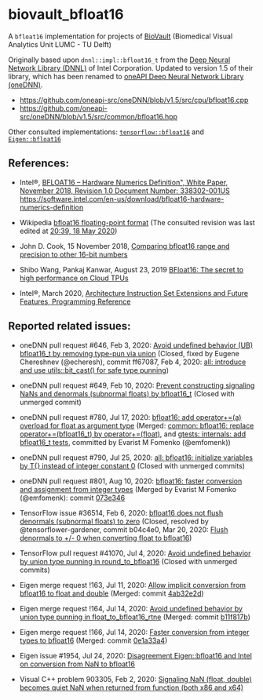 # biovault_bfloat16

A `bfloat16` implementation for projects of [BioVault](https://github.com/biovault) (Biomedical Visual Analytics Unit LUMC - TU Delft)

Originally based upon `dnnl::impl::bfloat16_t` from the [Deep Neural Network Library (DNNL)](https://github.com/intel/mkl-dnn) of Intel Corporation.
Updated to version 1.5 of their library, which has been renamed to [oneAPI Deep Neural Network Library (oneDNN)](https://github.com/oneapi-src/oneDNN).
* https://github.com/oneapi-src/oneDNN/blob/v1.5/src/cpu/bfloat16.cpp
* https://github.com/oneapi-src/oneDNN/blob/v1.5/src/common/bfloat16.hpp

Other consulted implementations: [`tensorflow::bfloat16`](https://github.com/tensorflow/tensorflow/tree/v2.2.0/tensorflow/core/lib/bfloat16) and [`Eigen::bfloat16`](https://gitlab.com/libeigen/eigen/-/blob/master/Eigen/src/Core/arch/Default/BFloat16.h)

## References:

* Intel&reg;, [BFLOAT16 – Hardware Numerics Definition", White Paper, November 2018, Revision 1.0 Document Number: 338302-001US](https://software.intel.com/sites/default/files/managed/40/8b/bf16-hardware-numerics-definition-white-paper.pdf)
  https://software.intel.com/en-us/download/bfloat16-hardware-numerics-definition

* Wikipedia [bfloat16 floating-point format](https://en.wikipedia.org/wiki/Bfloat16_floating-point_format)
  (The consulted revision was last edited at [20:39, 18 May 2020](https://en.wikipedia.org/w/index.php?title=Bfloat16_floating-point_format&oldid=957432439))

* John D. Cook, 15 November 2018, [Comparing bfloat16 range and precision to other 16-bit numbers](https://www.johndcook.com/blog/2018/11/15/bfloat16)

* Shibo Wang, Pankaj Kanwar, August 23, 2019 [BFloat16: The secret to high performance on Cloud TPUs](https://cloud.google.com/blog/products/ai-machine-learning/bfloat16-the-secret-to-high-performance-on-cloud-tpus)

* Intel&reg;, March 2020, [Architecture Instruction Set Extensions and Future Features, Programming Reference](https://software.intel.com/sites/default/files/managed/c5/15/architecture-instruction-set-extensions-programming-reference.pdf)

## Reported related issues:

* oneDNN pull request #646, Feb 3, 2020: [Avoid undefined behavior (UB) bfloat16_t by removing type-pun via union](https://github.com/oneapi-src/oneDNN/pull/646) (Closed,
fixed by Eugene Chereshnev (@echeresh), commit ff67087, Feb 4, 2020: [all: introduce and use utils::bit_cast() for safe type punning](https://github.com/oneapi-src/oneDNN/commit/ff670873307ed66a25a663181d3bff45d3e6469f))

* oneDNN pull request #649, Feb 10, 2020: [Prevent constructing signaling NaNs and denormals (subnormal floats) by bfloat16_t](https://github.com/oneapi-src/oneDNN/pull/649) (Closed with unmerged commit)

* oneDNN pull request #780, Jul 17, 2020: [bfloat16: add operator+=(a) overload for float as argument type](https://github.com/oneapi-src/oneDNN/pull/780) (Merged:
[common: bfloat16: replace operator+=(bfloat16_t) by operator+=(float)](https://github.com/oneapi-src/oneDNN/commit/d68271b7474f3a7e427d4637cef835592688be52), and
[gtests: internals: add bfloat16_t tests](https://github.com/oneapi-src/oneDNN/commit/49dcdb1d76bc43c058380f5697b75e2f7f2552a6), committed by Evarist M Fomenko (@emfomenk))

* oneDNN pull request #790, Jul 25, 2020: [all: bfloat16: initialize variables by T{} instead of integer constant 0](https://github.com/oneapi-src/oneDNN/pull/790) (Closed with unmerged commits)

* oneDNN pull request #801, Aug 10, 2020: [bfloat16: faster conversion and assignment from integer types](https://github.com/oneapi-src/oneDNN/pull/801) (Merged by Evarist M Fomenko (@emfomenk): commit
[073e346](https://github.com/oneapi-src/oneDNN/commit/073e3466cf82ddfd39c4be7ce21c814697b16565)

* TensorFlow issue #36514, Feb 6, 2020: [bfloat16 does not flush denormals (subnormal floats) to zero](https://github.com/tensorflow/tensorflow/issues/36514) (Closed,
resolved by @tensorflower-gardener, commit b04c4e0, Mar 20, 2020: [Flush denormals to +/- 0 when converting float to bfloat16](https://github.com/tensorflow/tensorflow/commit/b04c4e0e4338924d5281626445594a900bd673a6)) 

* TensorFlow pull request #41070, Jul 4, 2020: [Avoid undefined behavior by union type punning in round_to_bfloat16](https://github.com/tensorflow/tensorflow/pull/41070) (Closed with unmerged commits)

* Eigen merge request !163, Jul 11, 2020: [Allow implicit conversion from bfloat16 to float and double](https://gitlab.com/libeigen/eigen/-/merge_requests/163) (Merged:
commit [4ab32e2d](https://gitlab.com/libeigen/eigen/-/commit/4ab32e2de2511746e2108563a43cbbeb1922fbf2)) 

* Eigen merge request !164, Jul 14, 2020: [Avoid undefined behavior by union type punning in float_to_bfloat16_rtne](https://gitlab.com/libeigen/eigen/-/merge_requests/164) (Merged:
commit [b11f817b](https://gitlab.com/libeigen/eigen/-/commit/b11f817bcff04276f3024d6780f56a137968b81a))

* Eigen merge request !166, Jul 14, 2020: [Faster conversion from integer types to bfloat16](https://gitlab.com/libeigen/eigen/-/merge_requests/166) (Merged:
commit [0e1a33a4](https://gitlab.com/libeigen/eigen/-/commit/0e1a33a4617e605fbe93caf1ee51d1ef0f7cc29d)) 

* Eigen issue #1954, Jul 24, 2020: [Disagreement Eigen::bfloat16 and Intel on conversion from NaN to bfloat16](https://gitlab.com/libeigen/eigen/-/issues/1954)

* Visual C++ problem 903305, Feb 2, 2020: [Signaling NaN (float, double) becomes quiet NaN when returned from function (both x86 and x64)](https://developercommunity.visualstudio.com/content/problem/903305/signaling-nan-float-double-becomes-quiet-nan-when.html)